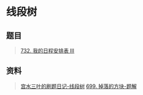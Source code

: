 # 线段树

## 题目

> [732. 我的日程安排表 III](https://leetcode.cn/problems/my-calendar-iii/)    

## 资料

> [宫水三叶的刷题日记-线段树](https://mp.weixin.qq.com/s?__biz=MzU4NDE3MTEyMA==&mid=2247491187&idx=2&sn=bb2d8b7e89c535914da8107387e951a2)
> [699. 掉落的方块-题解](https://leetcode.cn/problems/falling-squares/solution/by-ac_oier-zpf0/)  